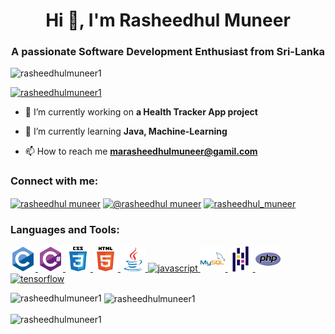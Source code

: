 <h1 align="center">Hi 👋, I'm Rasheedhul Muneer</h1>
<h3 align="center">A passionate Software Development Enthusiast from Sri-Lanka</h3>

<p align="left"> <img src="https://komarev.com/ghpvc/?username=rasheedhulmuneer1&label=Profile%20views&color=0e75b6&style=flat" alt="rasheedhulmuneer1" /> </p>

<p align="left"> <a href="https://github.com/ryo-ma/github-profile-trophy"><img src="https://github-profile-trophy.vercel.app/?username=rasheedhulmuneer1" alt="rasheedhulmuneer1" /></a> </p>

- 🔭 I’m currently working on **a Health Tracker App project**

- 🌱 I’m currently learning **Java, Machine-Learning**

- 📫 How to reach me **marasheedhulmuneer@gamil.com**

<h3 align="left">Connect with me:</h3>
<p align="left">
<a href="https://linkedin.com/in/rasheedhul muneer" target="blank"><img align="center" src="https://raw.githubusercontent.com/rahuldkjain/github-profile-readme-generator/master/src/images/icons/Social/linked-in-alt.svg" alt="rasheedhul muneer" height="30" width="40" /></a>
<a href="https://medium.com/@rasheedhul muneer" target="blank"><img align="center" src="https://raw.githubusercontent.com/rahuldkjain/github-profile-readme-generator/master/src/images/icons/Social/medium.svg" alt="@rasheedhul muneer" height="30" width="40" /></a>
<a href="https://www.leetcode.com/rasheedhul_muneer" target="blank"><img align="center" src="https://raw.githubusercontent.com/rahuldkjain/github-profile-readme-generator/master/src/images/icons/Social/leet-code.svg" alt="rasheedhul_muneer" height="30" width="40" /></a>
</p>

<h3 align="left">Languages and Tools:</h3>
<p align="left"> <a href="https://www.cprogramming.com/" target="_blank" rel="noreferrer"> <img src="https://raw.githubusercontent.com/devicons/devicon/master/icons/c/c-original.svg" alt="c" width="40" height="40"/> </a> <a href="https://www.w3schools.com/cs/" target="_blank" rel="noreferrer"> <img src="https://raw.githubusercontent.com/devicons/devicon/master/icons/csharp/csharp-original.svg" alt="csharp" width="40" height="40"/> </a> <a href="https://www.w3schools.com/css/" target="_blank" rel="noreferrer"> <img src="https://raw.githubusercontent.com/devicons/devicon/master/icons/css3/css3-original-wordmark.svg" alt="css3" width="40" height="40"/> </a> <a href="https://www.w3.org/html/" target="_blank" rel="noreferrer"> <img src="https://raw.githubusercontent.com/devicons/devicon/master/icons/html5/html5-original-wordmark.svg" alt="html5" width="40" height="40"/> </a> <a href="https://www.java.com" target="_blank" rel="noreferrer"> <img src="https://raw.githubusercontent.com/devicons/devicon/master/icons/java/java-original.svg" alt="java" width="40" height="40"/> </a> <a href="https://developer.mozilla.org/en-US/docs/Web/JavaScript" target="_blank" rel="noreferrer"> <img src="https://raw.githubusercontent.com/devicons/devicon/master/icons/javascript/javascript-original.svg(https://github.com/Scar1109/skill-icons/blob/main/icons/JavaScript.svg)" alt="javascript" width="40" height="40"/> </a> <a href="https://www.mysql.com/" target="_blank" rel="noreferrer"> <img src="https://raw.githubusercontent.com/devicons/devicon/master/icons/mysql/mysql-original-wordmark.svg" alt="mysql" width="40" height="40"/> </a> <a href="https://pandas.pydata.org/" target="_blank" rel="noreferrer"> <img src="https://raw.githubusercontent.com/devicons/devicon/2ae2a900d2f041da66e950e4d48052658d850630/icons/pandas/pandas-original.svg" alt="pandas" width="40" height="40"/> </a> <a href="https://www.php.net" target="_blank" rel="noreferrer"> <img src="https://raw.githubusercontent.com/devicons/devicon/master/icons/php/php-original.svg" alt="php" width="40" height="40"/> </a> <a href="https://www.tensorflow.org" target="_blank" rel="noreferrer"> <img src="https://www.vectorlogo.zone/logos/tensorflow/tensorflow-icon.svg" alt="tensorflow" width="40" height="40"/> </a> </p>

<p><img align="left" src="https://github-readme-stats.vercel.app/api/top-langs?username=rasheedhulmuneer1&show_icons=true&locale=en&layout=compact" alt="rasheedhulmuneer1" /></p>

<p>&nbsp;<img align="center" src="https://github-readme-stats.vercel.app/api?username=rasheedhulmuneer1&show_icons=true&locale=en" alt="rasheedhulmuneer1" /></p>

<p><img align="center" src="https://github-readme-streak-stats.herokuapp.com/?user=rasheedhulmuneer1&" alt="rasheedhulmuneer1" /></p>
